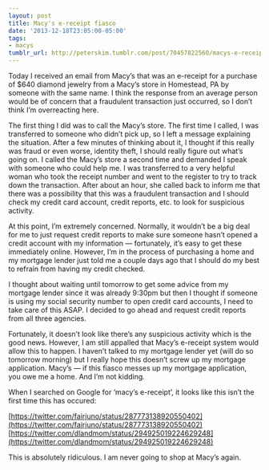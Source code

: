 ```yaml
---
layout: post
title: Macy's e-receipt fiasco
date: '2013-12-18T23:05:00-05:00'
tags:
- macys
tumblr_url: http://peterskim.tumblr.com/post/70457822560/macys-e-receipt-fiasco
---
```

Today I received an email from Macy’s that was an e-receipt for a purchase of $640 diamond jewelry from a Macy’s store in Homestead, PA by someone with the same name. I think the response from an average person would be of concern that a fraudulent transaction just occurred, so I don’t think I’m overreacting here. 


The first thing I did was to call the Macy’s store. The first time I called, I was transferred to someone who didn’t pick up, so I left a message explaining the situation. After a few minutes of thinking about it, I thought if this really was fraud or even worse, identity theft, I should really figure out what’s going on. I called the Macy’s store a second time and demanded I speak with someone who could help me. I was transferred to a very helpful woman who took the receipt number and went to the register to try to track down the transaction. After about an hour, she called back to inform me that there was a possibility that this was a fraudulent transaction and I should check my credit card account, credit reports, etc. to look for suspicious activity.

At this point, I’m extremely concerned. Normally, it wouldn’t be a big deal for me to just request credit reports to make sure someone hasn’t opened a credit account with my information — fortunately, it’s easy to get these immediately online. However, I’m in the process of purchasing a home and my mortgage lender just told me a couple days ago that I should do my best to refrain from having my credit checked. 

I thought about waiting until tomorrow to get some advice from my mortgage lender since it was already 9:30pm but then I thought if someone is using my social security number to open credit card accounts, I need to take care of this ASAP. I decided to go ahead and request credit reports from all three agencies. 

Fortunately, it doesn’t look like there’s any suspicious activity which is the good news. However, I am still appalled that Macy’s e-receipt system would allow this to happen. I haven’t talked to my mortgage lender yet (will do so tomorrow morning) but I really hope this doesn’t screw up my mortgage application. Macy’s — if this fiasco messes up my mortgage application, you owe me a home. And I’m not kidding. 

When I searched on Google for ‘macy’s e-receipt’, it looks like this isn’t the first time this has occured:

[https://twitter.com/fairjuno/status/287773138920550402](https://twitter.com/fairjuno/status/287773138920550402)
[https://twitter.com/dlandmom/status/294925019224629248](https://twitter.com/dlandmom/status/294925019224629248)

This is absolutely ridiculous. I am never going to shop at Macy’s again. 
